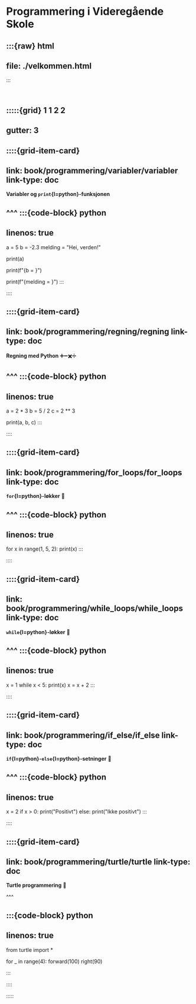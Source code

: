 # Programmering i Videregående Skole

:::{raw} html
---
file: ./velkommen.html
---
:::

<br>


:::::{grid} 1 1 2 2
---
gutter: 3
---

::::{grid-item-card}
---
link: book/programmering/variabler/variabler
link-type: doc
---
**Variabler og `print`{l=python}-funksjonen**


^^^
:::{code-block} python
---
linenos: true
---
a = 5
b = -2.3
melding = "Hei, verden!"

print(a)

print(f"{b = }")

print(f"{melding = }")
:::


::::

::::{grid-item-card}
---
link: book/programmering/regning/regning
link-type: doc
---
**Regning med Python** ➕➖✖️➗


^^^
:::{code-block} python
---
linenos: true
---
a = 2 * 3
b = 5 / 2
c = 2 ** 3

print(a, b, c)
:::


::::


::::{grid-item-card}
---
link: book/programmering/for_loops/for_loops
link-type: doc
---
**`for`{l=python}-løkker** 🔁


^^^
:::{code-block} python
---
linenos: true
---
for x in range(1, 5, 2):
    print(x)
:::


::::


::::{grid-item-card}
---
link: book/programmering/while_loops/while_loops
link-type: doc
---
**`while`{l=python}-løkker** 🔁


^^^
:::{code-block} python
---
linenos: true
---
x = 1
while x < 5:
    print(x)
    x = x + 2
:::


::::


::::{grid-item-card}
---
link: book/programmering/if_else/if_else
link-type: doc
---
**`if`{l=python}-`else`{l=python}-setninger** 🤔


^^^
:::{code-block} python
---
linenos: true
---
x = 2 
if x > 0:
    print("Positivt")
else:
    print("Ikke positivt")
:::

::::


::::{grid-item-card}
---
link: book/programmering/turtle/turtle
link-type: doc
---
**Turtle programmering** 🐢


^^^

:::{code-block} python
---
linenos: true
---
from turtle import *

for _ in range(4):
    forward(100)
    right(90)

:::

::::






:::::
